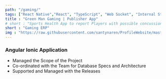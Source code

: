 ```yaml
---
path: "/gaming/"
tags: ["React Native","React", "TypeScript", "Web Socket", "Internal Storage"]
title : "Green Man Gaming | Publisher App"
# short : "Sports Health App to report Players with possible concussion and Tracking"
short : "Gaming ERP"
img : "https://raw.githubusercontent.com/santynaren/ProfileWebsite/master/accounting.png"
---
```


### Angular Ionic Application

- Managed the Scope of the Project
- Co-ordinated with the Team for Database Specs and Architecture
- Supported and Managed with the Releases
